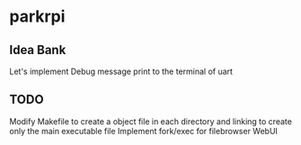 # parkrpi

## Idea Bank
Let's implement Debug message print to the terminal of uart

## TODO
Modify Makefile to create a object file in each directory and linking to create only the main executable file
Implement fork/exec for filebrowser WebUI
